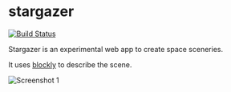 # stargazer

[![Build Status](https://travis-ci.org/ssrb/stargazer.svg?branch=master)](https://travis-ci.org/ssrb/stargazer)

Stargazer is an experimental web app to create space sceneries.

It uses [blockly](https://developers.google.com/blockly/) to describe the scene.

![Screenshot 1](https://raw.githubusercontent.com/ssrb/stargazer/master/screenshots/stargazer.png)
